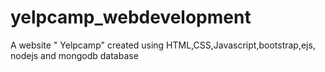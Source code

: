 # yelpcamp_webdevelopment
A website " Yelpcamp" created using HTML,CSS,Javascript,bootstrap,ejs, nodejs and mongodb database
